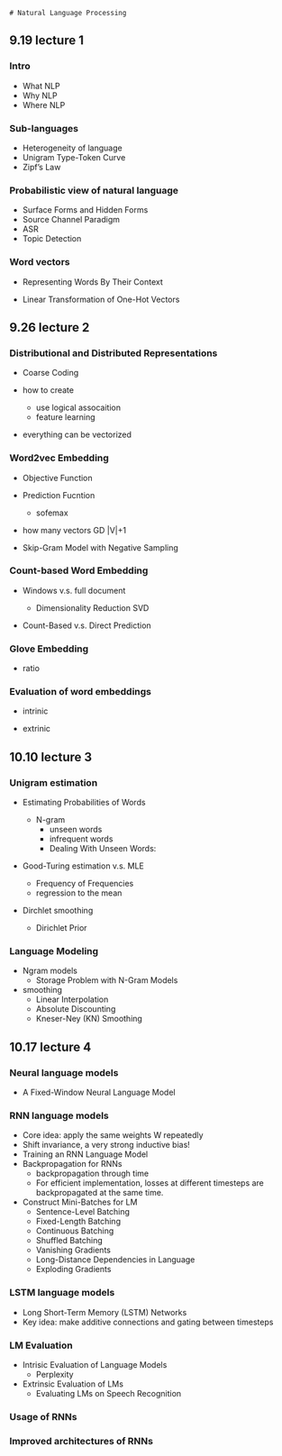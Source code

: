     # Natural Language Processing

## 9.19 lecture 1

### Intro
- What NLP
- Why NLP
- Where NLP

### Sub-languages

- Heterogeneity of language
- Unigram Type-Token Curve 
- Zipf’s Law

### Probabilistic view of natural language
- Surface Forms and Hidden Forms
- Source Channel Paradigm
- ASR
- Topic Detection



### Word vectors


- Representing Words By Their Context

- Linear Transformation of One-Hot Vectors

## 9.26 lecture 2

### Distributional and Distributed Representations

- Coarse Coding
- how to create
    - use logical assocaition
    - feature learning

- everything can be vectorized

###  Word2vec Embedding

- Objective Function

- Prediction Fucntion
    - sofemax
- how many vectors GD 
    |V|+1
- Skip-Gram Model with Negative Sampling

### Count-based Word Embedding

- Windows v.s. full document
    - Dimensionality Reduction SVD

- Count-Based v.s. Direct Prediction

### Glove Embedding

- ratio

### Evaluation of word embeddings

- intrinic

- extrinic


## 10.10 lecture 3

### Unigram estimation

* Estimating Probabilities of Words
  * N-gram 
    * unseen words
    * infrequent words
    * Dealing With Unseen Words: <UNK>

* Good-Turing estimation v.s. MLE   
  * Frequency of Frequencies
  * regression to the mean

* Dirchlet smoothing  
  * Dirichlet Prior

### Language Modeling
* Ngram models
    * Storage Problem with N-Gram Models
* smoothing
  * Linear Interpolation
  * Absolute Discounting
  * Kneser-Ney (KN) Smoothing
  


## 10.17 lecture 4
### Neural language models
* A Fixed-Window Neural Language Model

### RNN language models
* Core idea: apply the same weights W repeatedly
* Shift invariance, a very strong inductive bias!
* Training an RNN Language Model
* Backpropagation for RNNs
  * backpropagation through time
  * For efficient implementation, losses at different timesteps are backpropagated at the same time.
* Construct Mini-Batches for LM
  * Sentence-Level Batching
  * Fixed-Length Batching
  * Continuous Batching
  * Shuffled Batching
  * Vanishing Gradients
  * Long-Distance Dependencies in Language  
  * Exploding Gradients

### LSTM language models
* Long Short-Term Memory (LSTM) Networks
* Key idea: make additive connections and gating between timesteps
  
### LM Evaluation
* Intrisic Evaluation of Language Models
  * Perplexity
* Extrinsic Evaluation of LMs
  * Evaluating LMs on Speech Recognition

### Usage of RNNs

### Improved architectures of RNNs
